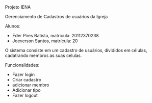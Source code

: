 Projeto IENA 

Gerenciamento de Cadastros de usuários da Igreja

Alunos:
- Éder Pires Batista, matricula: 20112370238
- Joeverson Santos, matrícula: 20

O sistema consiste em um cadastro de usuários, divididos em células, cadatrando membros as suas celulas.

Funcionalidades:
- Fazer login
- Criar cadastro
- adicionar membro
- Adicionar tipo
- Fazer logout
